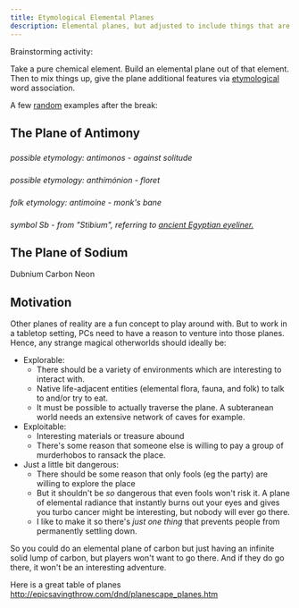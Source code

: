 ```yaml
---
title: Etymological Elemental Planes
description: Elemental planes, but adjusted to include things that are only linguistically related.
---
```


Brainstorming activity: 

Take a pure chemical element. Build an elemental plane out of that element. 
Then to mix things up, give the plane additional features via [etymological](https://en.wikipedia.org/wiki/List_of_chemical_element_name_etymologies) word association.

A few [random](https://randomlistgenerator.com/periodic-table-of-elements) examples after the break:

<!--More-->

## The Plane of Antimony

### 

*possible etymology: antimonos - against solitude*


###

*possible etymology: anthímónion - floret*


###

*folk etymology: antimoine - monk's bane*


###

*symbol Sb - from "Stibium", referring to [ancient Egyptian eyeliner.](https://en.wikipedia.org/wiki/Kohl_(cosmetics))*










## The Plane of Sodium




Dubnium
Carbon 
Neon









## Motivation

Other planes of reality are a fun concept to play around with.
But to work in a tabletop setting, PCs need to have a reason to venture into those planes.
Hence, any strange magical otherworlds should ideally be:

- Explorable: 
    - There should be a variety of environments which are interesting to interact with.
    - Native life-adjacent entities (elemental flora, fauna, and folk) to talk to and/or try to eat.
    - It must be possible to actually traverse the plane. A subteranean world needs an extensive network of caves for example.
- Exploitable:
    - Interesting materials or treasure abound
    - There's some reason that someone else is willing to pay a group of murderhobos to ransack the place.
- Just a little bit dangerous:
    - There should be some reason that only fools (eg the party) are willing to explore the place
    - But it shouldn't be *so* dangerous that even fools won't risk it. 
        A plane of elemental radiance that instantly burns out your eyes and gives you turbo cancer might be interesting, but nobody will ever go there.
    - I like to make it so there's *just one thing* that prevents people from permanently settling down.
    
So you could do an elemental plane of carbon but just having an infinite solid lump of carbon, but players won't want to go there.
And if they do go there, it won't be an interesting adventure. 
    
    
    
    
    
Here is a great table of planes
http://epicsavingthrow.com/dnd/planescape_planes.htm

    
  
    
    
